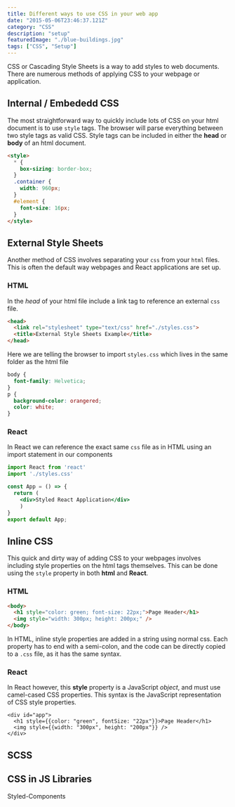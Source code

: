 ```yaml
---
title: Different ways to use CSS in your web app
date: "2015-05-06T23:46:37.121Z"
category: "CSS"
description: "setup"
featuredImage: "./blue-buildings.jpg"
tags: ["CSS", "Setup"]
---
```


CSS or Cascading Style Sheets is a way to add styles to web documents. There are numerous methods of applying CSS to your webpage or application.

## Internal / Embededd CSS
The most straightforward way to quickly include lots of CSS on your html document is to use `style` tags. The browser will parse everything between two style tags as valid CSS. Style tags can be included in either the **head** or **body** of an html document.

```HTML
<style>
  * {
    box-sizing: border-box;
  }
  .container {
    width: 960px;
  }
  #element {
    font-size: 16px;
  }
</style>
```

## External Style Sheets
Another method of CSS involves separating your `css` from your `html` files. This is often the default way webpages and React applications are set up. 

### HTML
In the *head* of your html file include a link tag to reference an external `css` file.
```html
<head>
  <link rel="stylesheet" type="text/css" href="./styles.css">
  <title>External Style Sheets Example</title>
</head>
```
Here we are telling the browser to import `styles.css` which lives in the same folder as the html file
```css
body {
  font-family: Helvetica;
}
p {
  background-color: orangered;
  color: white;
}
```
### React
In React we can reference the exact same `css` file as in HTML using an import statement in our components

```jsx
import React from 'react'
import './styles.css'

const App = () => {
  return (
    <div>Styled React Application</div>
    )
}
export default App;
```


## Inline CSS
This quick and dirty way of adding CSS to your webpages involves including style properties on the html tags themselves. This can be done using the `style` property in both **html** and **React**.

### HTML
```HTML
<body>
  <h1 style="color: green; font-size: 22px;">Page Header</h1>
  <img style="width: 300px; height: 200px;" />
</body>
```
In HTML, inline style properties are added in a string using normal css. Each property has to end with a semi-colon, and the code can be directly copied to a `.css` file, as it has the same syntax.

### React
In React however, this **style** property is a JavaScript *object*, and must use camel-cased CSS properties. This syntax is the JavaScript representation of CSS style properties.
```JSX
<div id="app">
  <h1 style={{color: "green", fontSize: "22px"}}>Page Header</h1>
  <img style={{width: "300px", height: "200px"}} />
</div>
```

## SCSS

## CSS in JS Libraries
Styled-Components
